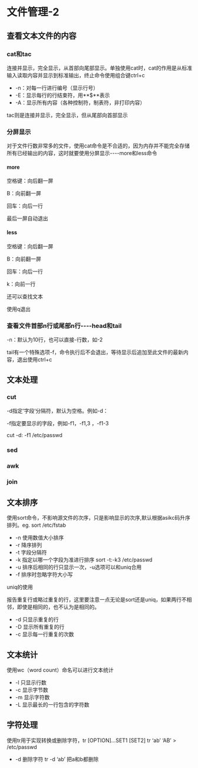 # 文件管理-2

## 查看文本文件的内容

### cat和tac

连接并显示，完全显示，从首部向尾部显示。单独使用cat时，cat的作用是从标准输入读取内容并显示到标准输出，终止命令使用组合键ctrl+c

- -n：对每一行进行编号（显示行号）
- -E：显示每行的行结束符，用**$**表示
- -A：显示所有内容（各种控制符，制表符，非打印内容）

tac则是连接并显示，完全显示，但从尾部向首部显示

### 分屏显示

对于文件行数非常多的文件，使用cat命令是不合适的，因为内存并不能完全存储所有已经输出的内容，这时就要使用分屏显示----more和less命令

#### more

空格键：向后翻一屏

B：向前翻一屏

回车：向后一行

最后一屏自动退出

#### less

空格键：向后翻一屏

B：向前翻一屏

回车：向后一行

k：向前一行

还可以查找文本

使用q退出

### 查看文件首部n行或尾部n行----head和tail

-n：默认为10行，也可以直接-行数，如-2

tail有一个特殊选项-f，命令执行后不会退出，等待显示后追加至此文件的最新内容，退出使用ctrl+c

## 文本处理

### cut

-d指定‘字段’分隔符，默认为空格。例如-d：

-f指定要显示的字段，例如-f1，-f1,3 ，-f1-3

cut  -d: -f1  /etc/passwd

### sed

### awk

### join

## 文本排序

使用sort命令，不影响源文件的次序，只是影响显示的次序,默认根据asikc码升序排列。eg. sort /etc/fstab 

- -n 使用数值大小排序
- -r 降序排列
- -t 字段分隔符
- -k 指定以哪一个字段为准进行排序     sort  -t:-k3  /etc/passwd
- -u 排序后相同的行只显示一次，-u选项可以和uniq合用
- -f 排序时忽略字符大小写



uniq的使用

报告重复行或略过重复的行，这里要注意一点无论是sort还是uniq，如果两行不相邻，即使是相同的，也不认为是相同的。

- -d 只显示重复的行
- -D 显示所有重复的行
- -c 显示每一行重复的次数

## 文本统计

使用wc（word count）命名可以进行文本统计

- -l 只显示行数
- -c 显示字节数
- -m 显示字符数
- -L  显示最长的一行包含的字符数

## 字符处理

使用tr用于实现转换或删除字符，tr [OPTION]...SET1 [SET2]  tr ‘ab’ ‘AB’ > /etc/passwd

- -d 删除字符 tr -d ‘ab’ 把a和b都删除



